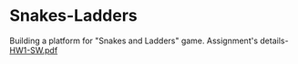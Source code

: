 # Snakes-Ladders
Building a platform for "Snakes and Ladders" game. Assignment's details- [HW1-SW.pdf](https://github.com/orimetzer/Snakes-Ladders/files/15487441/HW1-SW.pdf)

